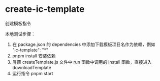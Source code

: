 # create-ic-template

创建模板指令

本地测试步骤：

1. 在 package.json 的 dependencies 中添加下载模板项目名作为依赖，例如 "ic-template": "\*"
2. pnpm install 安装依赖
3. 屏蔽 createTemplate.js 文件中 run 函数中调用的 install 函数，直接进入 downloadTemplate
4. 运行指令 pnpm start <project-directory>
